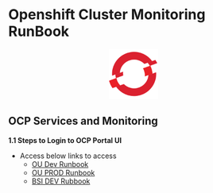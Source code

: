 # Openshift Cluster Monitoring RunBook
<p align="center">
  <img 
    width="100"
    height="100"
    src="images/ocp-logo.png"
  >
</p>

## OCP Services and Monitoring
**1.1 Steps to Login to OCP Portal UI**
- Access below links to access
     - [OU Dev Runbook](OU-DEV/README.md)
     - [OU PROD Runbook](OU-PROD/README.md)
     - [BSI DEV Rubbook](BSI-DEV/README.md)

